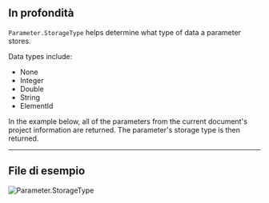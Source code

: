 ## In profondità
`Parameter.StorageType` helps determine what type of data a parameter stores.

Data types include:
- None
- Integer
- Double
- String
- ElementId

In the example below, all of the parameters from the current document's project information are returned. The parameter's storage type is then returned.

___
## File di esempio

![Parameter.StorageType](./Revit.Elements.Parameter.StorageType_img.jpg)
